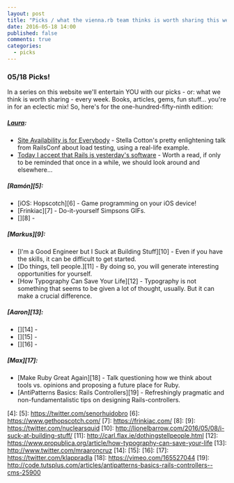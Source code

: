 ```yaml
---
layout: post
title: "Picks / what the vienna.rb team thinks is worth sharing this week"
date: 2016-05-18 14:00
published: false
comments: true
categories:
  - picks
---
```


### 05/18 Picks!

In a series on this website we'll entertain YOU with our picks - or: what we think is worth sharing - every week.
Books, articles, gems, fun stuff... you're in for an eclectic mix! So, here's for the one-hundred-fifty-ninth edition:

##### [Laura][1]:
- [Site Availability is for Everybody][2] - Stella Cotton's pretty enlightening talk from RailsConf about load testing, using a real-life example. 
- [Today I accept that Rails is yesterday's software][3] - Worth a read, if only to be reminded that once in a while, we should look around and elsewhere...

##### [Ramón][5]:
- [iOS: Hopscotch][6] - Game programming on your iOS device!
- [Frinkiac][7] - Do-it-yourself Simpsons GIFs.
- [][8] -

##### [Markus][9]:
- [I'm a Good Engineer but I Suck at Building Stuff][10] - Even if you have the skills, it can be difficult to get started.
- [Do things, tell people.][11] - By doing so, you will generate interesting opportunities for yourself.
- [How Typography Can Save Your Life][12] - Typography is not something that seems to be given a lot of thought, usually. But it can make a crucial difference.

##### [Aaron][13]:
- [][14] -
- [][15] -
- [][16] -

##### [Max][17]:
- [Make Ruby Great Again][18] - Talk questioning how we think about tools vs. opinions and proposing a future place for Ruby.
- [AntiPatterns Basics: Rails Controllers][19] - Refreshingly pragmatic and non-fundamentalistic tips on designing Rails-controllers.

[1]: http://www.twitter.com/alicetragedy
[2]: http://confreaks.tv/videos/railsconf2016-site-availability-is-for-everybody
[3]: https://medium.com/@deathdisco/today-i-accept-that-rails-is-yesterday-s-software-b5af35c9af39
[4]:
[5]: https://twitter.com/senorhuidobro
[6]: https://www.gethopscotch.com/
[7]: https://frinkiac.com/
[8]:
[9]: https://twitter.com/nuclearsquid
[10]: http://lionelbarrow.com/2016/05/08/i-suck-at-building-stuff/
[11]: http://carl.flax.ie/dothingstellpeople.html
[12]: https://www.propublica.org/article/how-typography-can-save-your-life
[13]: http://www.twitter.com/mraaroncruz
[14]:
[15]:
[16]:
[17]: https://twitter.com/klappradla
[18]: https://vimeo.com/165527044
[19]: http://code.tutsplus.com/articles/antipatterns-basics-rails-controllers--cms-25900
